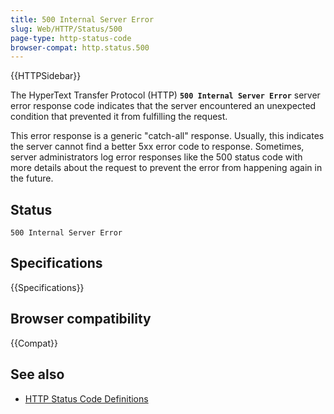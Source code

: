 ```yaml
---
title: 500 Internal Server Error
slug: Web/HTTP/Status/500
page-type: http-status-code
browser-compat: http.status.500
---
```


{{HTTPSidebar}}

The HyperText Transfer Protocol (HTTP) **`500 Internal Server Error`** server error response code indicates that the server encountered an unexpected condition that prevented it from fulfilling the request.

This error response is a generic "catch-all" response. Usually, this indicates the server cannot find a better 5xx error code to response. Sometimes, server administrators log error responses like the 500 status code with more details about the request to prevent the error from happening again in the future.

## Status

```http
500 Internal Server Error
```
## Specifications

{{Specifications}}

## Browser compatibility

{{Compat}}

## See also

- [HTTP Status Code Definitions](https://httpwg.org/specs/rfc9110.html#status.500)
